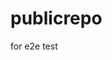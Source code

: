 # publicrepo
for e2e test






























































































































































